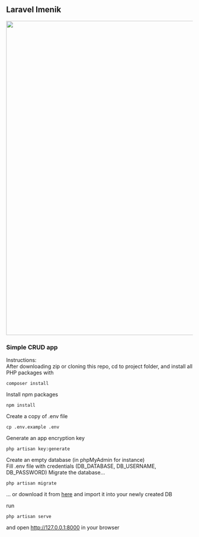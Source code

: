 ## Laravel Imenik

<p align="center"><img src="https://i.imgur.com/Ayk3DaX.png" width="850"></p>

### Simple CRUD app

Instructions:\
After downloading zip or cloning this repo, cd to project folder, and install all PHP packages with

```
composer install
```

Install npm packages

```
npm install
```

Create a copy of .env file

```
cp .env.example .env
```

Generate an app encryption key

```
php artisan key:generate
```

Create an empty database (in phpMyAdmin for instance)\
Fill .env file with credentials (DB_DATABASE, DB_USERNAME, DB_PASSWORD)
Migrate the database...

```
php artisan migrate
```

... or download it from [here](https://drive.google.com/file/d/1seZ8CKRfUud3QYVw6qZp5p0JYWhpbdto/view?usp=sharing) and import it into your newly created DB

run

```
php artisan serve
```

and open http://127.0.0.1:8000 in your browser
